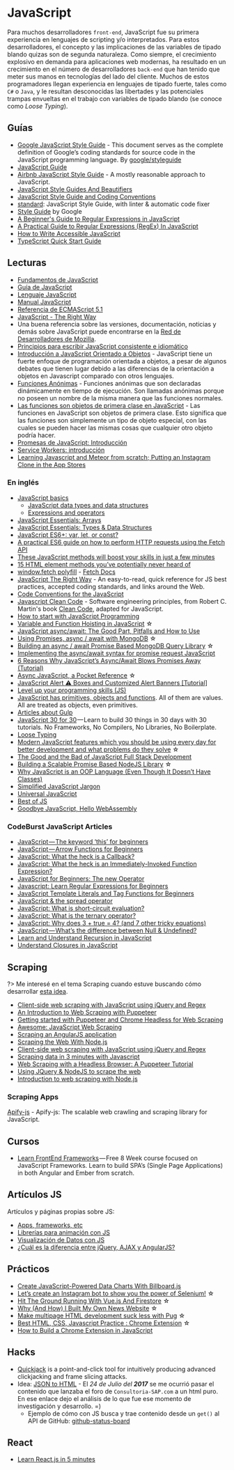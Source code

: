 # JavaScript

Para muchos desarrolladores `front-end`, JavaScript fue su primera experiencia en lenguajes de scripting y/o interpretados. Para estos desarrolladores, el concepto y las implicaciones de las variables de tipado blando quizas son de segunda naturaleza. Como siempre, el crecimiento explosivo en demanda para aplicaciones web modernas, ha resultado en un crecimiento en el número de desarrolladores `back-end` que han tenido que meter sus manos en tecnologías del lado del cliente. Muchos de estos programadores llegan experiencia en lenguajes de tipado fuerte, tales como `C#` o `Java`, y le resultan desconocidas las libertades y las potenciales trampas envueltas en el trabajo con variables de tipado blando (se conoce como _Loose Typing_).

## Guías

- [Google JavaScript Style Guide](https://google.github.io/styleguide/jsguide.html) - This document serves as the complete definition of Google’s coding standards for source code in the JavaScript programming language. By [google/styleguide](https://github.com/google/styleguide)
- [JavaScript Guide](https://developer.mozilla.org/en-US/docs/Web/JavaScript/Guide)
- [Airbnb JavaScript Style Guide](https://github.com/airbnb/javascript) - A mostly reasonable approach to JavaScript.
- [JavaScript Style Guides And Beautifiers](https://addyosmani.com/blog/javascript-style-guides-and-beautifiers/)
- [JavaScript Style Guide and Coding Conventions](https://www.w3schools.com/js/js_conventions.asp)
- [standard](https://github.com/standard/standard): JavaScript Style Guide, with linter & automatic code fixer
- [Style Guide](https://google.github.io/styleguide/javascriptguide.xml) by Google
- [A Beginner's Guide to Regular Expressions in JavaScript](https://code.tutsplus.com/tutorials/a-beginners-guide-to-regular-expressions-in-javascript--cms-31130)
- [A Practical Guide to Regular Expressions (RegEx) In JavaScript](https://blog.bitsrc.io/a-beginners-guide-to-regular-expressions-regex-in-javascript-9c58feb27eb4)
- [How to Write Accessible JavaScript](https://medium.com/dailyjs/4-javascript-techniques-for-building-accessible-web-interfaces-348f820c157f)
- [TypeScript Quick Start Guide](https://levelup.gitconnected.com/typescript-quick-start-guide-7257c2b71538)

## Lecturas

- [Fundamentos de JavaScript](https://developer.mozilla.org/es/docs/Learn/Getting_started_with_the_web/JavaScript_basics)
- [Guía de JavaScript](https://developer.mozilla.org/es/docs/Web/JavaScript/Guide)
- [Lenguaje JavaScript](https://lenguajejs.com/)
- [Manual JavaScript](https://desarrolloweb.com/javascript/)
- [Referencia de ECMAScript 5.1](https://www.todojs.com/ref/javascript/)
- [JavaScript - The Right Way](http://jstherightway.org/es-es/)
- Una buena referencia sobre las versiones, documentación, noticias y demás sobre JavaScript puede encontrarse en la [Red de Desarrolladores de Mozilla](https://developer.mozilla.org/es/docs/Web/JavaScript).
- [Principios para escribir JavaScript consistente e idiomático](https://github.com/rwaldron/idiomatic.js/tree/master/translations/es_ES)
- [Introducción a JavaScript Orientado a Objetos](https://developer.mozilla.org/es/docs/Web/JavaScript/Introducci%C3%B3n_a_JavaScript_orientado_a_objetos) - JavaScript tiene un fuerte enfoque de programación orientada a objetos, a pesar de algunos debates que tienen lugar debido a las diferencias de la orientación a objetos en Javascript comparado con otros lenguajes.
- [Funciones Anónimas](http://helephant.com/2008/08/23/javascript-anonymous-functions/) - Funciones anónimas que son declaradas dinámicamente en tiempo de ejecución. Son llamadas anónimas porque no poseen un nombre de la misma manera que las funciones normales.
- [Las funciones son objetos de primera clase en JavaScript](http://helephant.com/2008/08/19/functions-are-first-class-objects-in-javascript/) - Las funciones en JavaScript son objetos de primera clase. Esto significa que las funciones son simplemente un tipo de objeto especial, con las cuales se pueden hacer las mismas cosas que cualquier otro objeto podría hacer.
- [Promesas de JavaScript: Introducción](https://developers.google.com/web/fundamentals/primers/promises)
- [Service Workers: introducción](https://developers.google.com/web/fundamentals/primers/service-workers/)
- [Learning Javascript and Meteor from scratch; Putting an Instagram Clone in the App Stores](https://medium.com/@jracollins/my-first-app-carspot-an-instagram-clone-for-cars-was-approved-for-the-itunes-store-on-the-18-8-f4668f8b17de)

### En inglés

- [JavaScript basics](https://developer.mozilla.org/en-US/docs/Learn/Getting_started_with_the_web/JavaScript_basics)
  - [JavaScript data types and data structures](https://developer.mozilla.org/en-US/docs/Web/JavaScript/Data_structures)
  - [Expressions and operators](https://developer.mozilla.org/en-US/docs/Web/JavaScript/Reference/Operators)
- [JavaScript Essentials: Arrays](https://codeburst.io/javascript-essentials-arrays-2d275b9598c5)
- [JavaScript Essentials: Types & Data Structures](https://codeburst.io/javascript-essentials-types-data-structures-3ac039f9877b)
- [JavaScript ES6+: var, let, or const?](https://medium.com/javascript-scene/javascript-es6-var-let-or-const-ba58b8dcde75)
- [A practical ES6 guide on how to perform HTTP requests using the Fetch API](https://medium.freecodecamp.org/a-practical-es6-guide-on-how-to-perform-http-requests-using-the-fetch-api-594c3d91a547)
- [These JavaScript methods will boost your skills in just a few minutes](https://medium.freecodecamp.org/7-javascript-methods-that-will-boost-your-skills-in-less-than-8-minutes-4cc4c3dca03f)
- [15 HTML element methods you’ve potentially never heard of](https://hackernoon.com/15-html-element-methods-youve-potentially-never-heard-of-fc6863e41b2a)
- [window.fetch polyfill](https://github.com/github/fetch#readme) - [Fetch Docs](https://github.github.io/fetch/)
- [JavaScript The Right Way](http://jstherightway.org) - An easy-to-read, quick reference for JS best practices, accepted coding standards, and links around the Web.
- [Code Conventions for the JavaScript](http://crockford.com/javascript/code.html)
- [Javascript Clean Code](https://github.com/ryanmcdermott/clean-code-javascript) - Software engineering principles, from Robert C. Martin's book [Clean Code](https://www.amazon.com/Clean-Code-Handbook-Software-Craftsmanship/dp/0132350882), adapted for JavaScript.
- [How to start with JavaScript Programming](http://jugoncalv.es/blog/javascript/how-to-start-with-javascript)
- [Variable and Function Hoisting in JavaScript](https://medium.com/@e.be.walk/variable-and-function-hoisting-in-javascript-e0c8ce1d31a5) ☆
- [JavaScript async/await: The Good Part, Pitfalls and How to Use](https://hackernoon.com/javascript-async-await-the-good-part-pitfalls-and-how-to-use-9b759ca21cda)
- [Using Promises, async / await with MongoDB](https://medium.com/@rossbulat/using-promises-async-await-with-mongodb-613ed8243900) ☆
- [Building an async / await Promise Based MongoDB Query Library](https://medium.com/@rossbulat/building-an-async-await-promise-based-mongodb-query-library-7312003b0cf4) ☆
- [Implementing the async/await syntax for promise request JavaScript](https://medium.com/@salmaeng71/implementing-the-async-await-syntax-for-promise-request-javascript-c4a193827bd2)
- [6 Reasons Why JavaScript’s Async/Await Blows Promises Away (Tutorial)](https://hackernoon.com/6-reasons-why-javascripts-async-await-blows-promises-away-tutorial-c7ec10518dd9)
- [Async JavaScript, a Pocket Reference](https://medium.com/@ajmeyghani/async-javascript-a-pocket-reference-2bb16ac40d21) ☆
- [JavaScript Alert ⚠ Boxes and Customized Alert Banners [Tutorial]](https://love2dev.com/blog/custom-javascript-alert/)
- [Level up your programming skills (JS)](http://exercism.io/languages/javascript/about)
- [JavaScript has primitives, objects and functions](https://medium.freecodecamp.org/learn-these-javascript-fundamentals-and-become-a-better-developer-2a031a0dc9cf). All of them are values. All are treated as objects, even primitives.
- [Articles about Gulp](https://github.com/gulpjs/gulp/blob/v3.9.1/docs/README.md#articles)
- [JavaScript 30 for 30](https://javascript30.com/) — Learn to build 30 things in 30 days with 30 tutorials. No Frameworks, No Compilers, No Libraries, No Boilerplate.
- [Loose Typing](http://blog.jeremymartin.name/2008/03/understanding-loose-typing-in.html)
- [Modern JavaScript features which you should be using every day for better development and what problems do they solve](https://medium.com/@tkwebdev/modern-javascript-features-which-you-should-be-using-every-day-for-better-development-and-what-66d74633e896) ☆
- [The Good and the Bad of JavaScript Full Stack Development](https://www.altexsoft.com/blog/engineering/the-good-and-the-bad-of-javascript-full-stack-development/)
- [Building a Scalable Promise Based NodeJS Library](https://medium.com/@rossbulat/building-a-scalable-promise-based-nodejs-library-for-your-apps-cf669de03bfb) ☆
- [Why JavaScript is an OOP Language (Even Though It Doesn’t Have Classes)](https://medium.com/background-thread/why-javascript-is-an-oop-language-even-though-it-doesnt-have-classes-92a4e202176f)
- [Simplified JavaScript Jargon](http://jargon.js.org/)
- [Universal JavaScript](https://cdb.reacttraining.com/universal-javascript-4761051b7ae9)
- [Best of JS](https://bestof.js.org/)
- [Goodbye JavaScript, Hello WebAssembly](https://www.telerik.com/blogs/goodbye-javascript-hello-webassembly)


### CodeBurst JavaScript Articles

- [JavaScript — The keyword ‘this’ for beginners](https://codeburst.io/javascript-the-keyword-this-for-beginners-fb5238d99f85)
- [JavaScript — Arrow Functions for Beginners](https://codeburst.io/javascript-arrow-functions-for-beginners-926947fc0cdc)
- [JavaScript: What the heck is a Callback?](https://codeburst.io/javascript-what-the-heck-is-a-callback-aba4da2deced)
- [JavaScript: What the heck is an Immediately-Invoked Function Expression?](https://codeburst.io/javascript-what-the-heck-is-an-immediately-invoked-function-expression-a0ed32b66c18)
- [JavaScript for Beginners: The new Operator](https://codeburst.io/javascript-for-beginners-the-new-operator-cee35beb669e)
- [Javascript: Learn Regular Expressions for Beginners](https://codeburst.io/javascript-learn-regular-expressions-for-beginners-bb6107015d91)
- [JavaScript Template Literals and Tag Functions for Beginners](https://codeburst.io/javascript-template-literals-tag-functions-for-beginners-758a041160e1)
- [JavaScript & the spread operator](https://codeburst.io/javascript-the-spread-operator-a867a71668ca)
- [JavaScript: What is short-circuit evaluation?](https://codeburst.io/javascript-what-is-short-circuit-evaluation-ff22b2f5608c)
- [JavaScript: What is the ternary operator?](https://codeburst.io/javascript-what-is-the-ternary-operator-c819af8a7f6c)
- [JavaScript: Why does 3 + true = 4? (and 7 other tricky equations)](https://codeburst.io/javascript-why-does-3-true-4-and-7-other-tricky-equations-9dd13cb2a92a)
- [JavaScript — What’s the difference between Null & Undefined?](https://codeburst.io/javascript-whats-the-difference-between-null-undefined-37793b5bfce6)
- [Learn and Understand Recursion in JavaScript](https://codeburst.io/learn-and-understand-recursion-in-javascript-b588218e87ea)
- [Understand Closures in JavaScript](https://codeburst.io/understand-closures-in-javascript-d07852fa51e7)

## Scraping

?> Me interesé en el tema Scraping cuando estuve buscando cómo desarrollar [esta idea](https://github.com/SidVal/SidV/issues/27#issuecomment-411623167).

- [Client-side web scraping with JavaScript using jQuery and Regex](https://medium.freecodecamp.org/client-side-web-scraping-with-javascript-using-jquery-and-regex-5b57a271cb86)
- [An Introduction to Web Scraping with Puppeteer](https://medium.com/swlh/an-introduction-to-web-scraping-with-puppeteer-3d35a51fdca0)
- [Getting started with Puppeteer and Chrome Headless for Web Scraping](https://medium.com/@e_mad_ehsan/getting-started-with-puppeteer-and-chrome-headless-for-web-scrapping-6bf5979dee3e)
- [Awesome: JavaScript Web Scraping](https://github.com/lorien/awesome-web-scraping/blob/master/javascript.md)
- [Scraping an AngularJS application](https://stackoverflow.com/questions/27026930/scraping-an-angularjs-application)
- [Scraping the Web With Node.js](https://scotch.io/tutorials/scraping-the-web-with-node-js)
- [Client-side web scraping with JavaScript using jQuery and Regex](https://medium.freecodecamp.org/client-side-web-scraping-with-javascript-using-jquery-and-regex-5b57a271cb86)
- [Scraping data in 3 minutes with Javascript](https://medium.com/data-scraper-tips-tricks/scraping-data-with-javascript-in-3-minutes-8a7cf8275b31)
- [Web Scraping with a Headless Browser: A Puppeteer Tutorial](https://www.toptal.com/puppeteer/headless-browser-puppeteer-tutorial)
- [Using JQuery & NodeJS to scrape the web](https://medium.com/@asimmittal/using-jquery-nodejs-to-scrape-the-web-9bb5d439413b)
- [Introduction to web scraping with Node.js](https://dev.to/aurelkurtula/introduction-to-web-scraping-with-nodejs-9h2)

### Scraping Apps

[Apify-js](https://github.com/apifytech/apify-js) - Apify-js: The scalable web crawling and scraping library for JavaScript. 

## Cursos

- [Learn FrontEnd Frameworks](https://www.udacity.com/course/front-end-frameworks--ud894) — Free 8 Week course focused on JavaScript Frameworks. Learn to build SPA’s (Single Page Applications) in both Angular and Ember from scratch.

## Artículos JS

Artículos y páginas propias sobre JS:

- [Apps, frameworks, etc](/c/js/webs.md)
- [Librerías para animación con JS](/c/js/animacion.md)
- [Visualización de Datos con JS](/c/js/data-visualization.md)
- [¿Cuál es la diferencia entre jQuery, AJAX y AngularJS?](/c/js/jquery-ajax-angularjs.md)

## Prácticos

- [Create JavaScript-Powered Data Charts With Billboard.js](https://www.hongkiat.com/blog/create-javascript-powered-data-charts-billboardjs/)
- [Let’s create an Instagram bot to show you the power of Selenium!](https://medium.com/@mottet.dev/lets-create-an-instagram-bot-to-show-you-the-power-of-selenium-349d7a6744f7) ☆
- [Hit The Ground Running With Vue.js And Firestore](https://medium.com/@smashingmag/hit-the-ground-running-with-vue-js-and-firestore-8b45d6a9fa0b) ☆
- [Why (And How) I Built My Own News Website](https://medium.com/@kieranmaher13/why-and-how-i-built-my-own-news-website-7e025b8e20e) ☆
- [Make multipage HTML development suck less with Pug](https://medium.freecodecamp.org/make-multipage-html-development-suck-less-with-pug-fb23bc8e7874) ☆
- [Best HTML, CSS, Javascript Practice : Chrome Extension](https://medium.com/@thejungwon/best-html-css-javascript-practice-chrome-extension-ae4e5e7839e) ☆
- [How to Build a Chrome Extension in JavaScript](https://towardsdatascience.com/how-to-build-a-chrome-extension-in-javascript-157ba8713df6)

## Hacks

- [Quickjack](https://github.com/samyk/quickjack) is a point-and-click tool for intuitively producing advanced clickjacking and frame slicing attacks.
- Idea: [JSON to HTML](https://github.com/SidVal/SidV/issues/16#issue-245083959) - El _24 de Julio del **2017**_ se me ocurrió pasar el contenido que lanzaba el foro de `Consultoria-SAP.com` a un html puro. En ese enlace dejo el análisis de lo que fue ese momento de investigación y desarrollo. =)
  - Ejemplo de cómo con JS busca y trae contenido desde un `get()` al API de GitHub: [github-status-board](https://github.com/jwarby/github-status-board)

## React

- [Learn React.js in 5 minutes](https://medium.freecodecamp.org/learn-react-js-in-5-minutes-526472d292f4)
